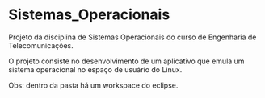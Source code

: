 # Sistemas_Operacionais

Projeto da disciplina de Sistemas Operacionais do curso de Engenharia de Telecomunicações. 

O projeto consiste no desenvolvimento de um aplicativo que emula um sistema operacional no espaço de usuário do Linux.

Obs: dentro da pasta há um workspace do eclipse.
